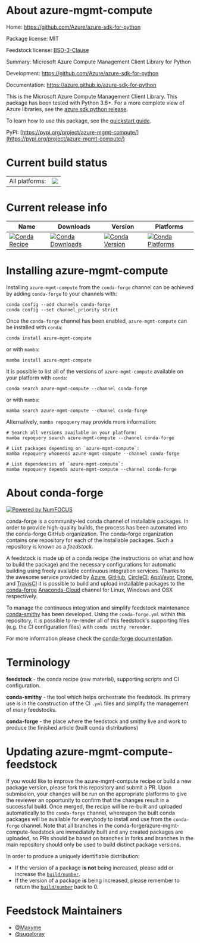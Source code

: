 About azure-mgmt-compute
========================

Home: https://github.com/Azure/azure-sdk-for-python

Package license: MIT

Feedstock license: [BSD-3-Clause](https://github.com/conda-forge/azure-mgmt-compute-feedstock/blob/main/LICENSE.txt)

Summary: Microsoft Azure Compute Management Client Library for Python

Development: https://github.com/Azure/azure-sdk-for-python

Documentation: https://azure.github.io/azure-sdk-for-python

This is the Microsoft Azure Compute Management Client Library.
This package has been tested with Python 3.6+. For a more complete
view of Azure libraries, see the [azure sdk python release](https://aka.ms/azsdk/python/all).

To learn how to use this package, see the [quickstart guide](https://aka.ms/azsdk/python/mgmt).

PyPI: [https://pypi.org/project/azure-mgmt-compute/](https://pypi.org/project/azure-mgmt-compute/)


Current build status
====================


<table><tr><td>All platforms:</td>
    <td>
      <a href="https://dev.azure.com/conda-forge/feedstock-builds/_build/latest?definitionId=2769&branchName=main">
        <img src="https://dev.azure.com/conda-forge/feedstock-builds/_apis/build/status/azure-mgmt-compute-feedstock?branchName=main">
      </a>
    </td>
  </tr>
</table>

Current release info
====================

| Name | Downloads | Version | Platforms |
| --- | --- | --- | --- |
| [![Conda Recipe](https://img.shields.io/badge/recipe-azure--mgmt--compute-green.svg)](https://anaconda.org/conda-forge/azure-mgmt-compute) | [![Conda Downloads](https://img.shields.io/conda/dn/conda-forge/azure-mgmt-compute.svg)](https://anaconda.org/conda-forge/azure-mgmt-compute) | [![Conda Version](https://img.shields.io/conda/vn/conda-forge/azure-mgmt-compute.svg)](https://anaconda.org/conda-forge/azure-mgmt-compute) | [![Conda Platforms](https://img.shields.io/conda/pn/conda-forge/azure-mgmt-compute.svg)](https://anaconda.org/conda-forge/azure-mgmt-compute) |

Installing azure-mgmt-compute
=============================

Installing `azure-mgmt-compute` from the `conda-forge` channel can be achieved by adding `conda-forge` to your channels with:

```
conda config --add channels conda-forge
conda config --set channel_priority strict
```

Once the `conda-forge` channel has been enabled, `azure-mgmt-compute` can be installed with `conda`:

```
conda install azure-mgmt-compute
```

or with `mamba`:

```
mamba install azure-mgmt-compute
```

It is possible to list all of the versions of `azure-mgmt-compute` available on your platform with `conda`:

```
conda search azure-mgmt-compute --channel conda-forge
```

or with `mamba`:

```
mamba search azure-mgmt-compute --channel conda-forge
```

Alternatively, `mamba repoquery` may provide more information:

```
# Search all versions available on your platform:
mamba repoquery search azure-mgmt-compute --channel conda-forge

# List packages depending on `azure-mgmt-compute`:
mamba repoquery whoneeds azure-mgmt-compute --channel conda-forge

# List dependencies of `azure-mgmt-compute`:
mamba repoquery depends azure-mgmt-compute --channel conda-forge
```


About conda-forge
=================

[![Powered by
NumFOCUS](https://img.shields.io/badge/powered%20by-NumFOCUS-orange.svg?style=flat&colorA=E1523D&colorB=007D8A)](https://numfocus.org)

conda-forge is a community-led conda channel of installable packages.
In order to provide high-quality builds, the process has been automated into the
conda-forge GitHub organization. The conda-forge organization contains one repository
for each of the installable packages. Such a repository is known as a *feedstock*.

A feedstock is made up of a conda recipe (the instructions on what and how to build
the package) and the necessary configurations for automatic building using freely
available continuous integration services. Thanks to the awesome service provided by
[Azure](https://azure.microsoft.com/en-us/services/devops/), [GitHub](https://github.com/),
[CircleCI](https://circleci.com/), [AppVeyor](https://www.appveyor.com/),
[Drone](https://cloud.drone.io/welcome), and [TravisCI](https://travis-ci.com/)
it is possible to build and upload installable packages to the
[conda-forge](https://anaconda.org/conda-forge) [Anaconda-Cloud](https://anaconda.org/)
channel for Linux, Windows and OSX respectively.

To manage the continuous integration and simplify feedstock maintenance
[conda-smithy](https://github.com/conda-forge/conda-smithy) has been developed.
Using the ``conda-forge.yml`` within this repository, it is possible to re-render all of
this feedstock's supporting files (e.g. the CI configuration files) with ``conda smithy rerender``.

For more information please check the [conda-forge documentation](https://conda-forge.org/docs/).

Terminology
===========

**feedstock** - the conda recipe (raw material), supporting scripts and CI configuration.

**conda-smithy** - the tool which helps orchestrate the feedstock.
                   Its primary use is in the construction of the CI ``.yml`` files
                   and simplify the management of *many* feedstocks.

**conda-forge** - the place where the feedstock and smithy live and work to
                  produce the finished article (built conda distributions)


Updating azure-mgmt-compute-feedstock
=====================================

If you would like to improve the azure-mgmt-compute recipe or build a new
package version, please fork this repository and submit a PR. Upon submission,
your changes will be run on the appropriate platforms to give the reviewer an
opportunity to confirm that the changes result in a successful build. Once
merged, the recipe will be re-built and uploaded automatically to the
`conda-forge` channel, whereupon the built conda packages will be available for
everybody to install and use from the `conda-forge` channel.
Note that all branches in the conda-forge/azure-mgmt-compute-feedstock are
immediately built and any created packages are uploaded, so PRs should be based
on branches in forks and branches in the main repository should only be used to
build distinct package versions.

In order to produce a uniquely identifiable distribution:
 * If the version of a package **is not** being increased, please add or increase
   the [``build/number``](https://docs.conda.io/projects/conda-build/en/latest/resources/define-metadata.html#build-number-and-string).
 * If the version of a package **is** being increased, please remember to return
   the [``build/number``](https://docs.conda.io/projects/conda-build/en/latest/resources/define-metadata.html#build-number-and-string)
   back to 0.

Feedstock Maintainers
=====================

* [@Maxyme](https://github.com/Maxyme/)
* [@sugatoray](https://github.com/sugatoray/)

